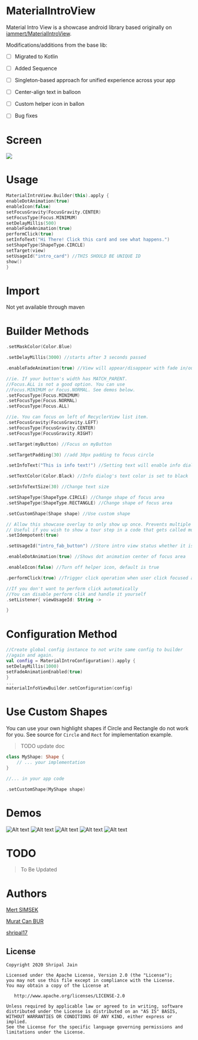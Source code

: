 # MaterialIntroView
Material Intro View is a showcase android library based originally on [iammert/MaterialIntroView](https://github.com/iammert/MaterialIntroView).

Modifications/additions from the base lib:
- [ ] Migrated to Kotlin
- [ ] Added Sequence
- [ ] Singleton-based approach for unified experience across your app
- [ ] Center-align text in balloon
- [ ] Custom helper icon in ballon
- [ ] Bug fixes


# Screen
<img src="https://raw.githubusercontent.com/shripal17/MaterialIntroView/master/art/materialintroviewgif.gif"/>

# Usage
```kotlin
MaterialIntroView.Builder(this).apply {
enableDotAnimation(true)
enableIcon(false)
setFocusGravity(FocusGravity.CENTER)
setFocusType(Focus.MINIMUM)
setDelayMillis(500)
enableFadeAnimation(true)
performClick(true)
setInfoText("Hi There! Click this card and see what happens.")
setShapeType(ShapeType.CIRCLE)
setTarget(view)
setUsageId("intro_card") //THIS SHOULD BE UNIQUE ID
show()
}
```

# Import
Not yet available through maven

# Builder Methods
```kotlin
.setMaskColor(Color.Blue) 
```
```kotlin
.setDelayMillis(3000) //starts after 3 seconds passed
```
```kotlin
.enableFadeAnimation(true) //View will appear/disappear with fade in/out animation
```
```kotlin
//ie. If your button's width has MATCH_PARENT.
//Focus.ALL is not a good option. You can use
//Focus.MINIMUM or Focus.NORMAL. See demos below.
.setFocusType(Focus.MINIMUM)
.setFocusType(Focus.NORMAL)
.setFocusType(Focus.ALL)
```
```kotlin
//ie. You can focus on left of RecyclerView list item.
.setFocusGravity(FocusGravity.LEFT)
.setFocusType(FocusGravity.CENTER)
.setFocusType(FocusGravity.RIGHT)
```
```kotlin
.setTarget(myButton) //Focus on myButton
```
```kotlin
.setTargetPadding(30) //add 30px padding to focus circle
```
```kotlin
.setInfoText("This is info text!") //Setting text will enable info dialog
```
```kotlin
.setTextColor(Color.Black) //Info dialog's text color is set to black
```
```kotlin
.setInfoTextSize(30) //Change text size
```
```kotlin
.setShapeType(ShapeType.CIRCLE) //Change shape of focus area
.setShapeType(ShapeType.RECTANGLE) //Change shape of focus area
```
```kotlin
.setCustomShape(Shape shape) //Use custom shape
```
```kotlin
// Allow this showcase overlay to only show up once. Prevents multiple screens from showing at the same time.
// Useful if you wish to show a tour step in a code that gets called multiple times
.setIdempotent(true)
```
```kotlin
.setUsageId("intro_fab_button") //Store intro view status whether it is learnt or not
```
```kotlin
.enableDotAnimation(true) //Shows dot animation center of focus area
```
```kotlin
.enableIcon(false) //Turn off helper icon, default is true
```
```kotlin
.performClick(true) //Trigger click operation when user click focused area.
```
```kotlin
//If you don't want to perform click automatically
//You can disable perform clik and handle it yourself
.setListener{ viewUsageId: String ->

}               
```
# Configuration Method
```kotlin
//Create global config instance to not write same config to builder
//again and again.
val config = MaterialIntroConfiguration().apply {
setDelayMillis(1000)
setFadeAnimationEnabled(true)
}
...
materialInfoViewBuilder.setConfiguration(config)
```

# Use Custom Shapes
You can use your own highlight shapes if Circle and Rectangle do not work for you. See source for `Circle` and `Rect` for implementation example.
> TODO update doc
```kotlin
class MyShape: Shape {
    // ... your implementation
}

//... in your app code

.setCustomShape(MyShape shape)

```

# Demos
![Alt text](/art/art_drawer.png?raw=true)
![Alt text](/art/art_focus_all.png?raw=true)
![Alt text](/art/art_focus_normal.png?raw=true)
![Alt text](/art/art_gravity_left.png?raw=true)
![Alt text](/art/art_rectangle.png?raw=true)
# TODO
> To Be Updated

# Authors

[Mert SIMSEK](https://github.com/iammert)

[Murat Can BUR](https://github.com/muratcanbur)

[shripal17](https://github.com/shripal17)

License
--------


    Copyright 2020 Shripal Jain

    Licensed under the Apache License, Version 2.0 (the "License");
    you may not use this file except in compliance with the License.
    You may obtain a copy of the License at

       http://www.apache.org/licenses/LICENSE-2.0

    Unless required by applicable law or agreed to in writing, software
    distributed under the License is distributed on an "AS IS" BASIS,
    WITHOUT WARRANTIES OR CONDITIONS OF ANY KIND, either express or implied.
    See the License for the specific language governing permissions and
    limitations under the License.







